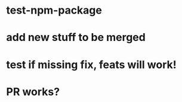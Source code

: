 # test-npm-package

# add new stuff to be merged

# test if missing fix, feats will work!

# PR works? 

